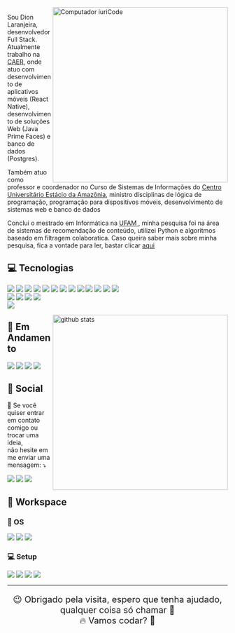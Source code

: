 <img src="https://raw.githubusercontent.com/MicaelliMedeiros/micaellimedeiros/master/image/computer-illustration.png" min-width="400px" max-width="400px" width="400px" align="right" alt="Computador iuriCode">

<p align="left"> 
  Sou Dion Laranjeira, desenvolvedor Full Stack. Atualmente trabalho na  <a href = "http://www.caer.com.br/">CAER</a>, onde atuo com desenvolvimento de aplicativos móveis (React Native), desenvolvimento de soluções Web (Java Prime Faces) e banco de dados (Postgres).
</p>

<p align="left"> 
  Também atuo como professor e coordenador no Curso de Sistemas de Informações do <a href = "https://estacio.br/">Centro Universitário Estácio da Amazônia</a>, ministro disciplinas de lógica de programação, programação para dispositivos móveis, desenvolvimento de sistemas web e banco de dados
</p>

<p align="left"> 
  Conclui o mestrado em Informática na <a href="https://www.ppgi.ufam.edu.br/"> UFAM </a>, minha pesquisa foi na área de sistemas de recomendação de conteúdo, utilizei Python e algoritmos baseado em filtragem colaboratica. Caso queira saber mais sobre minha pesquisa, fica a vontade para ler, bastar clicar <a href=https://tede.ufam.edu.br/handle/tede/7775> aqui </a>
</p>


## 💻 Tecnologias

<p align="left">
  <img src="https://img.shields.io/badge/Java-ED8B00?style=for-the-badge&logo=java&logoColor=white" >
  <img src="https://img.shields.io/badge/Spring-6DB33F?style=for-the-badge&logo=spring&logoColor=white" >
  <img src="https://img.shields.io/badge/typescript%20-%23007acc.svg?&style=for-the-badge&logo=typescript&logoColor=white"/>
  <img src="https://img.shields.io/badge/Node.js-43853D?style=for-the-badge&logo=node.js&logoColor=white"/>
  <img src="https://img.shields.io/badge/JavaScript-F7DF1E?style=for-the-badge&logo=javascript&logoColor=black"/>
  <img src="https://img.shields.io/badge/npm-CB3837?style=for-the-badge&logo=npm&logoColor=white"/>
  <img src="https://img.shields.io/badge/Yarn-2C8EBB?style=for-the-badge&logo=yarn&logoColor=white"/>
  <img src="https://img.shields.io/badge/HTML5-E34F26?style=for-the-badge&logo=html5&logoColor=white" >
  <img src="https://img.shields.io/badge/CSS-239120?&style=for-the-badge&logo=css3&logoColor=white" >
  <img src="https://img.shields.io/badge/PostgreSQL-316192?style=for-the-badge&logo=postgresql&logoColor=white" >
  <img src="https://img.shields.io/badge/MySQL-00000F?style=for-the-badge&logo=mysql&logoColor=white" >
  <img src="https://img.shields.io/badge/MongoDB-4EA94B?style=for-the-badge&logo=mongodb&logoColor=white" >
  <img src="https://img.shields.io/badge/Git-F05032?style=for-the-badge&logo=git&logoColor=white"/><br>
  <img src="https://img.shields.io/badge/Docker-2CA5E0?style=for-the-badge&logo=docker&logoColor=white"/>
  <img src="https://img.shields.io/badge/Heroku-430098?style=for-the-badge&logo=heroku&logoColor=white"/>
  <img src="https://img.shields.io/badge/Insomnia-5849be?style=for-the-badge&logo=Insomnia&logoColor=white"/>
  <img src="https://img.shields.io/badge/Postman-FF6C37?style=for-the-badge&logo=Postman&logoColor=white"/><br>
  <img src="https://img.shields.io/badge/Selenium-43B02A?style=for-the-badge&logo=Selenium&logoColor=white"/>
</p>

  <img src="https://github-readme-stats.vercel.app/api?username=dionlaranjeira&show_icons=true&theme=midnight-purple" align="right" min-width="400px" max-width="400px" width="400px" alt="github stats">

## 📑 Em Andamento

<p align="left">
  <img src="https://img.shields.io/badge/typescript%20-%23007acc.svg?&style=for-the-badge&logo=typescript&logoColor=white"/>
  <img src="https://img.shields.io/badge/Node.js-43853D?style=for-the-badge&logo=node.js&logoColor=white"/>
  <img src="https://img.shields.io/badge/JavaScript-F7DF1E?style=for-the-badge&logo=javascript&logoColor=black"/>
  <img src="https://img.shields.io/badge/GraphQl-E10098?style=for-the-badge&logo=graphql&logoColor=white">
  
</p>

## 📱 Social

<p  align="left">
  💌 Se você quiser entrar em contato comigo ou trocar uma ideia,<br>não hesite em me enviar uma mensagem: ⤵️

  <p align="left">
    <a href="dionribeiro.rr@gmail.com" alt="Gmail" target="_blank">
      <img src="https://img.shields.io/badge/Gmail-D14836?style=for-the-badge&logo=gmail&logoColor=white&link=mailto:dionribeiro.rr@gmail.com"/></a>
    <a href="https://www.linkedin.com/in/dionlaranjeira/" alt="Linkedin" target="_blank">
        <img src="https://img.shields.io/badge/LinkedIn-0077B5?style=for-the-badge&logo=linkedin&logoColor=white&link=https://www.linkedin.com/in/dionlaranjeira/"/></a>  
    <a href="https://www.instagram.com/dion.laranjeira/" alt="Instagram" target="_blank">
      <img src="https://img.shields.io/badge/Instagram-E4405F?style=for-the-badge&logo=instagram&logoColor=white&link=https://www.instagram.com/dionlaranjeira/"/></a>  
  </p>
</p>

## 👔 Workspace

### 💾 OS

<p align="left">
  <img src="https://img.shields.io/badge/Android-3DDC84?style=for-the-badge&logo=android&logoColor=white">
  <img src="https://img.shields.io/badge/Windows-0078D6?style=for-the-badge&logo=windows&logoColor=white">
  <img src="https://img.shields.io/badge/Ubuntu-E95420?style=for-the-badge&logo=ubuntu&logoColor=white">  
</p>

###  💻 Setup

<p align="self">
  <img src="https://img.shields.io/badge/AMD-Ryzen_5_5600X-ED1C24?style=for-the-badge&logo=amd&logoColor=white">
  <img src="https://img.shields.io/badge/NVIDIA-GTX1050TI-76B900?style=for-the-badge&logo=nvidia&logoColor=white">
  <img src="https://img.shields.io/badge/Visual_Studio_Code-0078D4?style=for-the-badge&logo=visual%20studio%20code&logoColor=white">
  <img src="https://img.shields.io/badge/Intellij_Idea-000000?style=for-the-badge&logo=Intellij%20idea&logoColor=white">
</p>

- - -
<p align="center" style="font-size: 20px ;">
  😉 Obrigado pela visita, espero que tenha ajudado, qualquer coisa só chamar 👋
  <br>
  🔥 Vamos codar? 🚀
</p>
